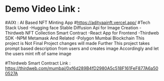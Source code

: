 # Demo Video Link : 
#AIXt : AI Based NFT Minting App #https://adityaainft.vercel.app/ #Tech Stack Used -Hugging face Stable Diffusion Api for Image Creation -Thirdweb NFT Collection Smart Contract -React App for Frontend -Thirdweb SDK -NPM Metamask And Related -Polygon Mumbai Blockchain This project is Not Final Project changes will made Further This project takes prompt based description from users and creates image Accordingly and let the users mint nft of same image

#Thirdweb Smart Contract Link : https://thirdweb.com/mumbai/0xf6d289B4fD2980A5c518F161FeF877A6a500527A 
